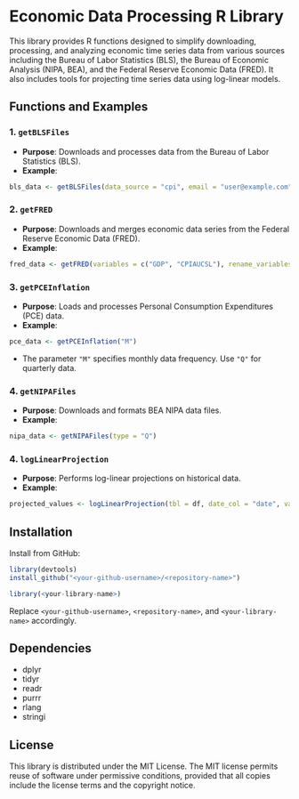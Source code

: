 # Economic Data Processing R Library

This library provides R functions designed to simplify downloading, processing, and analyzing economic time series data from various sources including the Bureau of Labor Statistics (BLS), the Bureau of Economic Analysis (NIPA, BEA), and the Federal Reserve Economic Data (FRED). It also includes tools for projecting time series data using log-linear models.

## Functions and Examples

### 1. `getBLSFiles`
- **Purpose**: Downloads and processes data from the Bureau of Labor Statistics (BLS).
- **Example**:
```r
bls_data <- getBLSFiles(data_source = "cpi", email = "user@example.com")
```

### 2. `getFRED`
- **Purpose**: Downloads and merges economic data series from the Federal Reserve Economic Data (FRED).
- **Example**:
```r
fred_data <- getFRED(variables = c("GDP", "CPIAUCSL"), rename_variables = c("gdp", "cpi"), lagged = c(FALSE, TRUE))
```

### 3. `getPCEInflation`
- **Purpose**: Loads and processes Personal Consumption Expenditures (PCE) data.
- **Example**:
```r
pce_data <- getPCEInflation("M")
```
- The parameter `"M"` specifies monthly data frequency. Use `"Q"` for quarterly data.

### 4. `getNIPAFiles`
- **Purpose**: Downloads and formats BEA NIPA data files.
- **Example**:
```r
nipa_data <- getNIPAFiles(type = "Q")
```

### 4. `logLinearProjection`
- **Purpose**: Performs log-linear projections on historical data.
- **Example**:
```r
projected_values <- logLinearProjection(tbl = df, date_col = "date", value_col = "gdp", start_date = "2020-01-01", end_date = "2021-01-01")
```

## Installation

Install from GitHub:

```r
library(devtools)
install_github("<your-github-username>/<repository-name>")

library(<your-library-name>)
```

Replace `<your-github-username>`, `<repository-name>`, and `<your-library-name>` accordingly.

## Dependencies

- dplyr
- tidyr
- readr
- purrr
- rlang
- stringi

## License

This library is distributed under the MIT License. The MIT license permits reuse of software under permissive conditions, provided that all copies include the license terms and the copyright notice.

